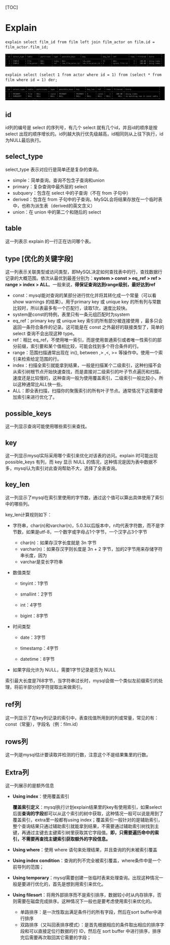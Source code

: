 [TOC]

# Explain

```
explain select film_id from film left join film_actor on film.id = film_actor.film_id;
```

![image-20230417173415001](./../../resources/image/mysql/explain.png)

```
explain select (select 1 from actor where id = 1) from (select * from film where id = 1) der;
```

![image-20230417174034947](./../../resources/image/mysql/explain-2.png)

## id

id列的编号是 select 的序列号，有几个 select 就有几个id，并且id的顺序是按 select 出现的顺序增长的。id列越大执行优先级越高，id相同则从上往下执行，id为NULL最后执行。

## select_type

select_type 表示对应行是简单还是复杂的查询。

- simple：简单查询。查询不包含子查询和union
- primary：复杂查询中最外层的 select
- subquery：包含在 select 中的子查询（不在 from 子句中）
- derived：包含在 from 子句中的子查询。MySQL会将结果存放在一个临时表中，也称为派生表（derived的英文含义）
- union：在 union 中的第二个和随后的 select

## table

这一列表示 explain 的一行正在访问哪个表。

## type [**优化的关键字段**]

这一列表示关联类型或访问类型，即MySQL决定如何查找表中的行，查找数据行记录的大概范围。依次从最优到最差分别为：**system > const > eq_ref > ref > range > index > ALL**。一般来说，**得保证查询达到range级别，最好达到ref**

- const：mysql能对查询的某部分进行优化并将其转化成一个常量（可以看show warnings 的结果）。用于primary key 或 unique key 的所有列与常数比较时，所以表最多有一个匹配行，读取1次，速度比较快。
- system是const的特例，表里只有一条元组匹配时为system
- eq_ref：primary key 或 unique key 索引的所有部分被连接使用 ，最多只会返回一条符合条件的记录。这可能是在 const 之外最好的联接类型了，简单的 select 查询不会出现这种 type。
- ref：相比 eq_ref，不使用唯一索引，而是使用普通索引或者唯一性索引的部分前缀，索引要和某个值相比较，可能会找到多个符合条件的行。
- range：范围扫描通常出现在 in(), between ,> ,<, >= 等操作中。使用一个索引来检索给定范围的行。
- index：扫描全索引就能拿到结果，一般是扫描某个二级索引，这种扫描不会从索引树根节点开始快速查找，而是直接对二级索引的叶子节点遍历和扫描，速度还是比较慢的，这种查询一般为使用覆盖索引，二级索引一般比较小，所以这种通常比ALL快一些。
- ALL：即全表扫描，扫描你的聚簇索引的所有叶子节点。通常情况下这需要增加索引来进行优化了。

## possible_keys

这一列显示查询可能使用哪些索引来查找。

## key

这一列显示mysql实际采用哪个索引来优化对该表的访问。explain 时可能出现 possible_keys 有列，而 key 显示 NULL 的情况，这种情况是因为表中数据不多，mysql认为索引对此查询帮助不大，选择了全表查询。

## key_len

这一列显示了mysql在索引里使用的字节数，通过这个值可以算出具体使用了索引中的哪些列。

key_len计算规则如下：

- 字符串，char(n)和varchar(n)，5.0.3以后版本中，n均代表字符数，而不是字节数，如果是utf-8，一个数字或字母占1个字节，一个汉字占3个字节
  - char(n)：如果存汉字长度就是 3n 字节
  - varchar(n)：如果存汉字则长度是 3n + 2 字节，加的2字节用来存储字符串长度，因为
  - varchar是变长字符串
- 数值类型

  - tinyint：1字节

  - smallint：2字节

  - int：4字节

  - bigint：8字节　　
- 时间类型　

  - date：3字节

  - timestamp：4字节

  - datetime：8字节
- 如果字段允许为 NULL，需要1字节记录是否为 NULL

索引最大长度是768字节，当字符串过长时，mysql会做一个类似左前缀索引的处理，将前半部分的字符提取出来做索引。

## ref列

这一列显示了在key列记录的索引中，表查找值所用到的列或常量，常见的有：const（常量），字段名（例：film.id）

## rows列

这一列是mysql估计要读取并检测的行数，注意这个不是结果集里的行数。

## Extra列

这一列展示的是额外信息

- **Using index**：使用覆盖索引

  **覆盖索引定义**：mysql执行计划explain结果里的key有使用索引，如果select后面**查询的字段**都可以从这个索引的树中获取，这种情况一般可以说是用到了覆盖索引，extra里一般都有using index；覆盖索引一般针对的是辅助索引，整个查询结果只通过辅助索引就能拿到结果，不需要通过辅助索引树找到主键，再通过主键去主键索引树里获取其它字段值。**即，只需要遍历命中的索引，不需要再查找主键索引获取额外的字段信息。**

- **Using where**：使用 where 语句来处理结果，并且查询的列未被索引覆盖

- **Using index condition**：查询的列不完全被索引覆盖，where条件中是一个前导列的范围；
- **Using temporary**：mysql需要创建一张临时表来处理查询。出现这种情况一般是要进行优化的，首先是想到用索引来优化。
- **Using filesort**：将用外部排序而不是索引排序，数据较小时从内存排序，否则需要在磁盘完成排序。这种情况下一般也是要考虑使用索引来优化的。
  - 单路排序：是一次性取出满足条件行的所有字段，然后在sort buffer中进行排序
  - 双路排序（又叫回表排序模式）：是首先根据相应的条件取出相应的排序字段和可以直接定位行数据的行 ID，然后在 sort buffer 中进行排序，排序完后需要再次取回其它需要的字段；
